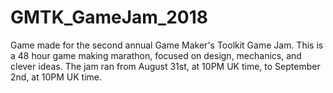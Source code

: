 # GMTK_GameJam_2018
Game made for the second annual Game Maker's Toolkit Game Jam. This is a 48 hour game making marathon, focused on design, mechanics, and clever ideas. The jam ran from August 31st, at 10PM UK time, to September 2nd, at 10PM UK time.
